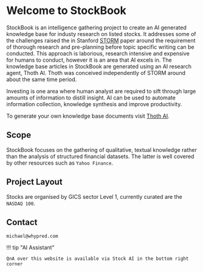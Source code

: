# Welcome to StockBook

StockBook is an intelligence gathering project to create an AI generated knowledge base for industy research on listed stocks. It addresses some of the challenges raised the in Stanford [STORM](https://arxiv.org/abs/2402.14207) paper around the requirement of thorough research and pre-planning before topic specific writing can be conducted. This approach is laborious, research intensive and expensive for humans to conduct, however it is an area that AI excels in. The knowledge base articles in StockBook are generated using an AI research agent, Thoth AI. Thoth was conceived independently of STORM around about the same time period.

Investing is one area where human analyst are required to sift through large amounts of information to distill insight. AI can be used to automate information collection, knowledge synthesis and improve productivity.

To generate your own knowledge base documents visit [Thoth AI](https://thoth-ai.streamlit.app).


## Scope

StockBook focuses on the gathering of qualitative, textual knowledge rather than the analysis of structured financial datasets. The latter is  well covered by other resources such as `Yahoo Finance`.

## Project Layout

Stocks are organised by GICS sector Level 1, currently curated are the `NASDAQ 100`.

## Contact

`michael@whypred.com`

!!! tip "AI Assistant"

    QnA over this website is available via Stock AI in the bottom right corner


